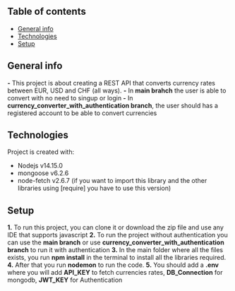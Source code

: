 ## Table of contents
* [General info](#general-info)
* [Technologies](#technologies)
* [Setup](#setup)

## General info
**-** This project is about creating a REST API that converts currency rates between EUR, USD and CHF (all ways).
**-** In **main brahch** the user is able to convert with no need to singup or login 
**-** In **currency_converter_with_authentication branch**, the user should has a registered account to be able to convert currencies 
	
## Technologies
Project is created with:
* Nodejs v14.15.0
* mongoose v6.2.6
* node-fetch v2.6.7 (if you want to import this library and the other libraries using [require] you have to use this version)


## Setup
**1.**  To run this project, you can clone it or download the zip file and use any IDE that supports javascript 
**2.**  To run the project without authentication you can use the **main branch** or use **currency_converter_with_authentication branch** to run it with authentication
**3.**  In the main folder where all the files exists, you run **npm install** in the terminal to install all the libraries required.
**4.**  After that you run **nodemon** to run the code.
**5.**  You should add a **.env** where you will add **API_KEY** to fetch currencies rates, **DB_Connection** for mongodb, **JWT_KEY** for Authentication
